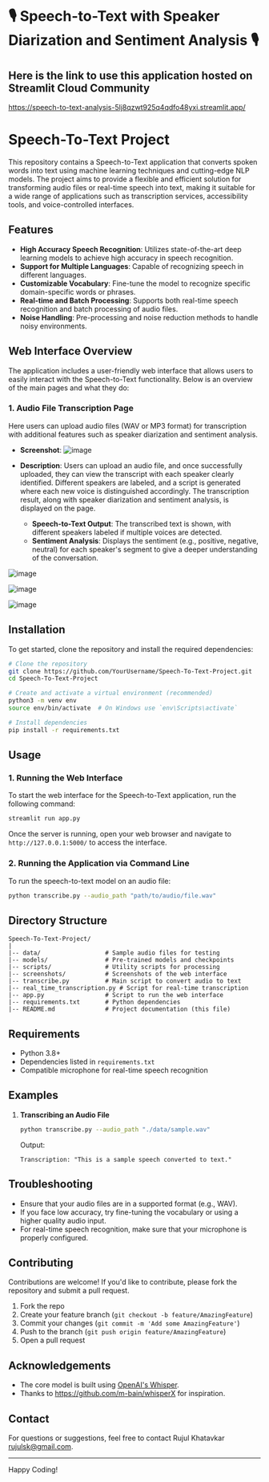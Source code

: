 # 🎙️ Speech-to-Text with Speaker Diarization and Sentiment Analysis 🎙️

## Here is the link to use this application hosted on Streamlit Cloud Community
https://speech-to-text-analysis-5lj8qzwt925q4qdfo48yxi.streamlit.app/

# Speech-To-Text Project

This repository contains a Speech-to-Text application that converts spoken words into text using machine learning techniques and cutting-edge NLP models. The project aims to provide a flexible and efficient solution for transforming audio files or real-time speech into text, making it suitable for a wide range of applications such as transcription services, accessibility tools, and voice-controlled interfaces.

## Features

- **High Accuracy Speech Recognition**: Utilizes state-of-the-art deep learning models to achieve high accuracy in speech recognition.
- **Support for Multiple Languages**: Capable of recognizing speech in different languages.
- **Customizable Vocabulary**: Fine-tune the model to recognize specific domain-specific words or phrases.
- **Real-time and Batch Processing**: Supports both real-time speech recognition and batch processing of audio files.
- **Noise Handling**: Pre-processing and noise reduction methods to handle noisy environments.

## Web Interface Overview

The application includes a user-friendly web interface that allows users to easily interact with the Speech-to-Text functionality. Below is an overview of the main pages and what they do:

### 1. Audio File Transcription Page

Here users can upload audio files (WAV or MP3 format) for transcription with additional features such as speaker diarization and sentiment analysis.

- **Screenshot**:
  ![image](https://github.com/user-attachments/assets/8e7d9e21-5f51-4c16-934c-fe5642449551)

- **Description**: Users can upload an audio file, and once successfully uploaded, they can view the transcript with each speaker clearly identified. Different speakers are labeled, and a script is generated where each new voice is distinguished accordingly. The transcription result, along with speaker diarization and sentiment analysis, is displayed on the page.

  - **Speech-to-Text Output**: The transcribed text is shown, with different speakers labeled if multiple voices are detected.
  - **Sentiment Analysis**: Displays the sentiment (e.g., positive, negative, neutral) for each speaker's segment to give a deeper understanding of the conversation.

![image](https://github.com/user-attachments/assets/a5ca2ffc-5163-4316-b81b-5b38dfaa0829)

![image](https://github.com/user-attachments/assets/6085f876-fc3a-44be-970e-ba15b96f5bc9)

![image](https://github.com/user-attachments/assets/842671c9-a3aa-4b9f-8f7a-498bead065f4)


## Installation

To get started, clone the repository and install the required dependencies:

```sh
# Clone the repository
git clone https://github.com/YourUsername/Speech-To-Text-Project.git
cd Speech-To-Text-Project

# Create and activate a virtual environment (recommended)
python3 -m venv env
source env/bin/activate  # On Windows use `env\Scripts\activate`

# Install dependencies
pip install -r requirements.txt
```

## Usage

### 1. Running the Web Interface

To start the web interface for the Speech-to-Text application, run the following command:

```sh
streamlit run app.py
```

Once the server is running, open your web browser and navigate to `http://127.0.0.1:5000/` to access the interface.

### 2. Running the Application via Command Line

To run the speech-to-text model on an audio file:

```sh
python transcribe.py --audio_path "path/to/audio/file.wav"
```

## Directory Structure

```
Speech-To-Text-Project/
|
|-- data/                  # Sample audio files for testing
|-- models/                # Pre-trained models and checkpoints
|-- scripts/               # Utility scripts for processing
|-- screenshots/           # Screenshots of the web interface
|-- transcribe.py          # Main script to convert audio to text
|-- real_time_transcription.py # Script for real-time transcription
|-- app.py                 # Script to run the web interface
|-- requirements.txt       # Python dependencies
|-- README.md              # Project documentation (this file)
```

## Requirements

- Python 3.8+
- Dependencies listed in `requirements.txt`
- Compatible microphone for real-time speech recognition

## Examples

1. **Transcribing an Audio File**

   ```sh
   python transcribe.py --audio_path "./data/sample.wav"
   ```

   Output:
   ```
   Transcription: "This is a sample speech converted to text."
   ```

## Troubleshooting

- Ensure that your audio files are in a supported format (e.g., WAV).
- If you face low accuracy, try fine-tuning the vocabulary or using a higher quality audio input.
- For real-time speech recognition, make sure that your microphone is properly configured.

## Contributing

Contributions are welcome! If you'd like to contribute, please fork the repository and submit a pull request.

1. Fork the repo
2. Create your feature branch (`git checkout -b feature/AmazingFeature`)
3. Commit your changes (`git commit -m 'Add some AmazingFeature'`)
4. Push to the branch (`git push origin feature/AmazingFeature`)
5. Open a pull request

## Acknowledgements

- The core model is built using [OpenAI's Whisper](https://github.com/openai/whisper).
- Thanks to https://github.com/m-bain/whisperX for inspiration.

## Contact

For questions or suggestions, feel free to contact Rujul Khatavkar rujulsk@gmail.com.

---

Happy Coding!
